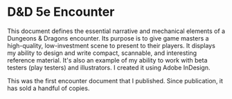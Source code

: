 # D&D 5e Encounter

This document defines the essential narrative and mechanical elements of a Dungeons & Dragons encounter.
Its purpose is to give game masters a high-quality, low-investment scene to present to their players. It
displays my ability to design and write compact, scannable, and interesting reference material. It's also
an example of my ability to work with beta testers (play testers) and illustrators. I created it using
Adobe InDesign.

This was the first encounter document that I published. Since publication, it has sold a handful of copies.
